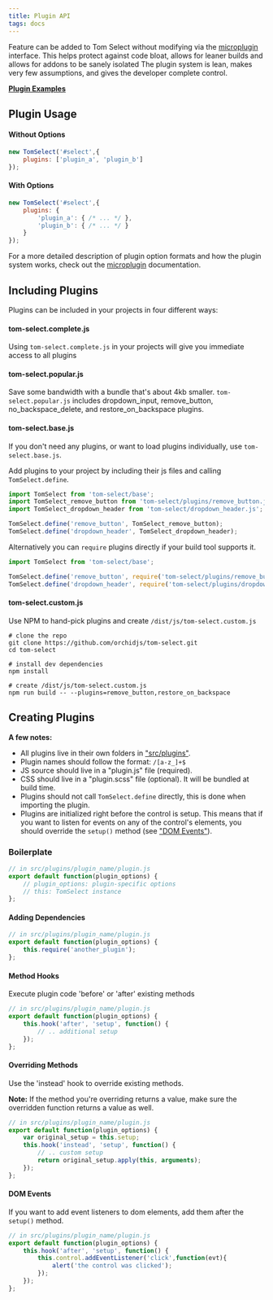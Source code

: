 ```yaml
---
title: Plugin API
tags: docs
---
```


Feature can be added to Tom Select without modifying via the [microplugin](https://github.com/brianreavis/microplugin.js) interface.
This helps protect against code bloat, allows for leaner builds and allows for addons to be sanely isolated
The plugin system is lean, makes very few assumptions, and gives the developer complete control.

**[Plugin Examples](/plugins)**

## Plugin Usage

#### Without Options

```js
new TomSelect('#select',{
	plugins: ['plugin_a', 'plugin_b']
});
```

#### With Options

```js
new TomSelect('#select',{
	plugins: {
		'plugin_a': { /* ... */ },
		'plugin_b': { /* ... */ }
	}
});
```

For a more detailed description of plugin option formats and how the plugin system works, check out the [microplugin](https://github.com/brianreavis/microplugin.js) documentation.


## Including Plugins

Plugins can be included in your projects in four different ways:

#### tom-select.complete.js
Using <code>tom-select.complete.js</code> in your projects will give you immediate access to all plugins

#### tom-select.popular.js
Save some bandwidth with a bundle that's about 4kb smaller. <code>tom-select.popular.js</code> includes dropdown_input, remove_button, no_backspace_delete, and restore_on_backspace plugins.

#### tom-select.base.js
If you don't need any plugins, or want to load plugins individually, use <code>tom-select.base.js</code>.

Add plugins to your project by including their js files and calling `TomSelect.define`.

```js
import TomSelect from 'tom-select/base';
import TomSelect_remove_button from 'tom-select/plugins/remove_button.js';
import TomSelect_dropdown_header from 'tom-select/dropdown_header.js';

TomSelect.define('remove_button', TomSelect_remove_button);
TomSelect.define('dropdown_header', TomSelect_dropdown_header);
```

Alternatively you can `require` plugins directly if your build tool supports it.

```js
import TomSelect from 'tom-select/base';

TomSelect.define('remove_button', require('tom-select/plugins/remove_button.js'));
TomSelect.define('dropdown_header', require('tom-select/plugins/dropdown_header.js'));
```


#### tom-select.custom.js
Use NPM to hand-pick plugins and create <code>/dist/js/tom-select.custom.js</code>

```shell
# clone the repo
git clone https://github.com/orchidjs/tom-select.git
cd tom-select

# install dev dependencies
npm install

# create /dist/js/tom-select.custom.js
npm run build -- --plugins=remove_button,restore_on_backspace
```

## Creating Plugins

**A few notes:**
- All plugins live in their own folders in ["src/plugins"](https://github.com/orchidjs/tom-select/tree/master/src/plugins).
- Plugin names should follow the format: `/[a-z_]+$`
- JS source should live in a "plugin.js" file (required).
- CSS should live in a "plugin.scss" file (optional). It will be bundled at build time.
- Plugins should not call `TomSelect.define` directly, this is done when importing the plugin.
- Plugins are initialized right before the control is setup.
  This means that if you want to listen for events on any of the control's
  elements, you should override the `setup()` method (see ["DOM Events"](#dom-events)).


### Boilerplate

```js
// in src/plugins/plugin_name/plugin.js
export default function(plugin_options) {
	// plugin_options: plugin-specific options
	// this: TomSelect instance
};
```

#### Adding Dependencies

```js
// in src/plugins/plugin_name/plugin.js
export default function(plugin_options) {
	this.require('another_plugin');
};
```

#### Method Hooks

Execute plugin code 'before' or 'after' existing methods

```js
// in src/plugins/plugin_name/plugin.js
export default function(plugin_options) {
	this.hook('after', 'setup', function() {
		// .. additional setup
	});
};
```

#### Overriding Methods
Use the 'instead' hook to override existing methods.

**Note:** If the method you're overriding returns a value, make sure the
overridden function returns a value as well.

```js
// in src/plugins/plugin_name/plugin.js
export default function(plugin_options) {
	var original_setup = this.setup;
	this.hook('instead', 'setup', function() {
		// .. custom setup
		return original_setup.apply(this, arguments);
	});
};
```


#### DOM Events
If you want to add event listeners to dom elements, add them after the `setup()` method.

```js
// in src/plugins/plugin_name/plugin.js
export default function(plugin_options) {
	this.hook('after', 'setup', function() {
		this.control.addEventListener('click',function(evt){
			alert('the control was clicked');
		});
	});
};
```
